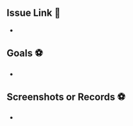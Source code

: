 ## Issue Link :link:
<!--https://edu-redmine.framgia.vn/issues/7373 -->
- 

## Goals :soccer:
<!-- List the high-level objectives of this pull request. -->
<!--Create base API and models from themealdb.com -->
- 
## Screenshots or Records :soccer:
-
